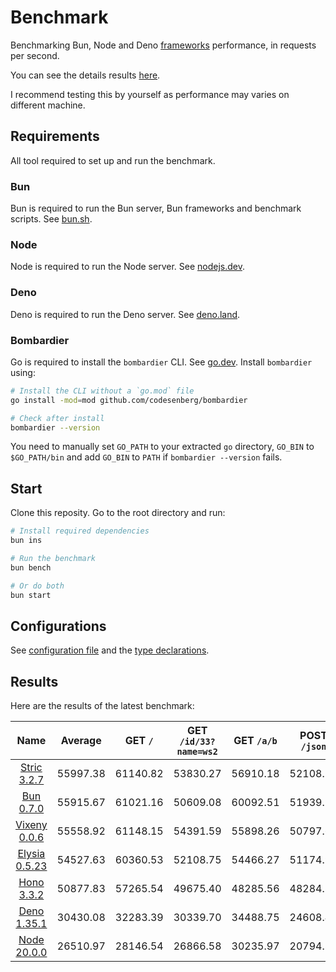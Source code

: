 # Benchmark
Benchmarking Bun, Node and Deno [frameworks](/src) performance, in requests per second.

You can see the details results [here](/results/index.md). 

I recommend testing this by yourself as performance may varies on different machine.

## Requirements
All tool required to set up and run the benchmark.

### Bun
Bun is required to run the Bun server, Bun frameworks and benchmark scripts. See [bun.sh](https://bun.sh).

### Node
Node is required to run the Node server. See [nodejs.dev](https://nodejs.dev).

### Deno
Deno is required to run the Deno server. See [deno.land](https://deno.land).

### Bombardier
Go is required to install the `bombardier` CLI. See [go.dev](https://go.dev).
Install `bombardier` using:
```bash
# Install the CLI without a `go.mod` file
go install -mod=mod github.com/codesenberg/bombardier

# Check after install
bombardier --version
```
You need to manually set `GO_PATH` to your extracted `go` directory, `GO_BIN` to `$GO_PATH/bin` and add `GO_BIN` to `PATH` if `bombardier --version` fails.

## Start
Clone this reposity. Go to the root directory and run:
```bash
# Install required dependencies
bun ins

# Run the benchmark
bun bench

# Or do both
bun start
```

## Configurations
See [configuration file](/config.ts) and the [type declarations](/lib/types.ts). 

## Results
Here are the results of the latest benchmark:

| Name | Average | GET `/` | GET `/id/33?name=ws2` | GET `/a/b` | POST `/json` |
|  :---: | :---: | :---: | :---: | :---: | :---: |
| [Stric 3.2.7](/results/Stric) | 55997.38 | 61140.82 | 53830.27 | 56910.18 | 52108.25 |
| [Bun 0.7.0](/results/Bun) | 55915.67 | 61021.16 | 50609.08 | 60092.51 | 51939.91 |
| [Vixeny 0.0.6](/results/Vixeny) | 55558.92 | 61148.15 | 54391.59 | 55898.26 | 50797.68 |
| [Elysia 0.5.23](/results/Elysia) | 54527.63 | 60360.53 | 52108.75 | 54466.27 | 51174.97 |
| [Hono 3.3.2](/results/Hono) | 50877.83 | 57265.54 | 49675.40 | 48285.56 | 48284.82 |
| [Deno 1.35.1](/results/Deno) | 30430.08 | 32283.39 | 30339.70 | 34488.75 | 24608.49 |
| [Node 20.0.0](/results/Node) | 26510.97 | 28146.54 | 26866.58 | 30235.97 | 20794.80 |